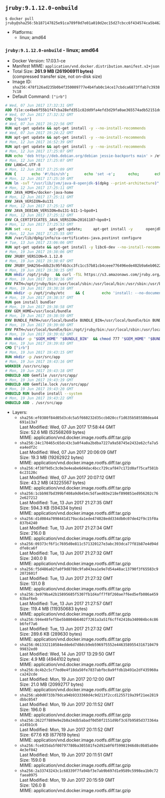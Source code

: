 ## `jruby:9.1.12.0-onbuild`

```console
$ docker pull jruby@sha256:5b187147825e91ca789f0d7e01a010d2ec15d27cbcc6f434574ca5b462746452
```

-	Platforms:
	-	linux; amd64

### `jruby:9.1.12.0-onbuild` - linux; amd64

-	Docker Version: 17.03.1-ce
-	Manifest MIME: `application/vnd.docker.distribution.manifest.v2+json`
-	Total Size: **261.9 MB (261906911 bytes)**  
	(compressed transfer size, not on-disk size)
-	Image ID: `sha256:478f126ad235b0b4f350009777e4b4fab0c14ce17cbdca6873ffab7c39387c18`
-	Default Command: `["irb"]`

```dockerfile
# Wed, 07 Jun 2017 17:32:31 GMT
ADD file:ce4be6f55b1f47cba28efd351c82dd9fa4efd3d29fa0ae365574adb52151dda1 in / 
# Wed, 07 Jun 2017 17:32:32 GMT
CMD ["bash"]
# Wed, 07 Jun 2017 19:22:56 GMT
RUN apt-get update && apt-get install -y --no-install-recommends 		ca-certificates 		curl 		wget 	&& rm -rf /var/lib/apt/lists/*
# Wed, 07 Jun 2017 19:24:22 GMT
RUN apt-get update && apt-get install -y --no-install-recommends 		bzr 		git 		mercurial 		openssh-client 		subversion 				procps 	&& rm -rf /var/lib/apt/lists/*
# Mon, 12 Jun 2017 16:52:39 GMT
RUN apt-get update && apt-get install -y --no-install-recommends 		bzip2 		unzip 		xz-utils 	&& rm -rf /var/lib/apt/lists/*
# Mon, 12 Jun 2017 17:25:07 GMT
RUN echo 'deb http://deb.debian.org/debian jessie-backports main' > /etc/apt/sources.list.d/jessie-backports.list
# Mon, 12 Jun 2017 17:25:07 GMT
ENV LANG=C.UTF-8
# Mon, 12 Jun 2017 17:25:09 GMT
RUN { 		echo '#!/bin/sh'; 		echo 'set -e'; 		echo; 		echo 'dirname "$(dirname "$(readlink -f "$(which javac || which java)")")"'; 	} > /usr/local/bin/docker-java-home 	&& chmod +x /usr/local/bin/docker-java-home
# Mon, 12 Jun 2017 17:25:10 GMT
RUN ln -svT "/usr/lib/jvm/java-8-openjdk-$(dpkg --print-architecture)" /docker-java-home
# Mon, 12 Jun 2017 17:25:11 GMT
ENV JAVA_HOME=/docker-java-home
# Mon, 12 Jun 2017 17:25:11 GMT
ENV JAVA_VERSION=8u131
# Mon, 12 Jun 2017 17:25:12 GMT
ENV JAVA_DEBIAN_VERSION=8u131-b11-1~bpo8+1
# Mon, 12 Jun 2017 17:25:12 GMT
ENV CA_CERTIFICATES_JAVA_VERSION=20161107~bpo8+1
# Mon, 12 Jun 2017 17:25:53 GMT
RUN set -ex; 		apt-get update; 	apt-get install -y 		openjdk-8-jdk="$JAVA_DEBIAN_VERSION" 		ca-certificates-java="$CA_CERTIFICATES_JAVA_VERSION" 	; 	rm -rf /var/lib/apt/lists/*; 		[ "$(readlink -f "$JAVA_HOME")" = "$(docker-java-home)" ]; 		update-alternatives --get-selections | awk -v home="$(readlink -f "$JAVA_HOME")" 'index($3, home) == 1 { $2 = "manual"; print | "update-alternatives --set-selections" }'; 	update-alternatives --query java | grep -q 'Status: manual'
# Mon, 12 Jun 2017 17:25:55 GMT
RUN /var/lib/dpkg/info/ca-certificates-java.postinst configure
# Tue, 13 Jun 2017 23:06:06 GMT
RUN apt-get update && apt-get install -y libc6-dev --no-install-recommends && rm -rf /var/lib/apt/lists/*
# Mon, 19 Jun 2017 19:38:06 GMT
ENV JRUBY_VERSION=9.1.12.0
# Mon, 19 Jun 2017 19:38:07 GMT
ENV JRUBY_SHA256=ddb23c95f4b3cc3fc1cc57b81cb4ceee776496ede402b9a6eb0622cf15e1a597
# Mon, 19 Jun 2017 19:38:15 GMT
RUN mkdir /opt/jruby   && curl -fSL https://s3.amazonaws.com/jruby.org/downloads/${JRUBY_VERSION}/jruby-bin-${JRUBY_VERSION}.tar.gz -o /tmp/jruby.tar.gz   && echo "$JRUBY_SHA256 /tmp/jruby.tar.gz" | sha256sum -c -   && tar -zx --strip-components=1 -f /tmp/jruby.tar.gz -C /opt/jruby   && rm /tmp/jruby.tar.gz   && update-alternatives --install /usr/local/bin/ruby ruby /opt/jruby/bin/jruby 1
# Mon, 19 Jun 2017 19:38:16 GMT
ENV PATH=/opt/jruby/bin:/usr/local/sbin:/usr/local/bin:/usr/sbin:/usr/bin:/sbin:/bin
# Mon, 19 Jun 2017 19:38:18 GMT
RUN mkdir -p /opt/jruby/etc 	&& { 		echo 'install: --no-document'; 		echo 'update: --no-document'; 	} >> /opt/jruby/etc/gemrc
# Mon, 19 Jun 2017 19:38:57 GMT
RUN gem install bundler
# Mon, 19 Jun 2017 19:38:58 GMT
ENV GEM_HOME=/usr/local/bundle
# Mon, 19 Jun 2017 19:38:59 GMT
ENV BUNDLE_PATH=/usr/local/bundle BUNDLE_BIN=/usr/local/bundle/bin BUNDLE_SILENCE_ROOT_WARNING=1 BUNDLE_APP_CONFIG=/usr/local/bundle
# Mon, 19 Jun 2017 19:39:00 GMT
ENV PATH=/usr/local/bundle/bin:/opt/jruby/bin:/usr/local/sbin:/usr/local/bin:/usr/sbin:/usr/bin:/sbin:/bin
# Mon, 19 Jun 2017 19:39:02 GMT
RUN mkdir -p "$GEM_HOME" "$BUNDLE_BIN" 	&& chmod 777 "$GEM_HOME" "$BUNDLE_BIN"
# Mon, 19 Jun 2017 19:39:03 GMT
CMD ["irb"]
# Mon, 19 Jun 2017 19:43:15 GMT
RUN mkdir -p /usr/src/app
# Mon, 19 Jun 2017 19:43:16 GMT
WORKDIR /usr/src/app
# Mon, 19 Jun 2017 19:43:18 GMT
ONBUILD ADD Gemfile /usr/src/app/
# Mon, 19 Jun 2017 19:43:19 GMT
ONBUILD ADD Gemfile.lock /usr/src/app/
# Mon, 19 Jun 2017 19:43:20 GMT
ONBUILD RUN bundle install --system
# Mon, 19 Jun 2017 19:43:22 GMT
ONBUILD ADD . /usr/src/app
```

-	Layers:
	-	`sha256:ef0380f84d05d3cdc5a5f660232d35ccb020ccf1d635b585580dea44691a13a7`  
		Last Modified: Wed, 07 Jun 2017 17:58:44 GMT  
		Size: 52.6 MB (52568269 bytes)  
		MIME: application/vnd.docker.image.rootfs.diff.tar.gzip
	-	`sha256:24c170465c65dc43c3a0f4a0a2bdba7227a9a58745e2432e62cfa7a5ea4edf2c`  
		Last Modified: Wed, 07 Jun 2017 20:06:09 GMT  
		Size: 19.3 MB (19262922 bytes)  
		MIME: application/vnd.docker.image.rootfs.diff.tar.gzip
	-	`sha256:4f38f9d5c3c0e3e4eabe6d4dac4bcc729caf847c172d0af75caf581b6c23120c`  
		Last Modified: Wed, 07 Jun 2017 20:07:12 GMT  
		Size: 43.2 MB (43225567 bytes)  
		MIME: application/vnd.docker.image.rootfs.diff.tar.gzip
	-	`sha256:1cbb987bd399bf408a9d6454c5dfaed03e218ef890851ed956202c762e627212`  
		Last Modified: Tue, 13 Jun 2017 21:27:35 GMT  
		Size: 594.3 KB (594334 bytes)  
		MIME: application/vnd.docker.image.rootfs.diff.tar.gzip
	-	`sha256:d1d084a7098441d179acda1ede474028edd334db0c07de42f9c15f0a837b4240`  
		Last Modified: Tue, 13 Jun 2017 21:27:34 GMT  
		Size: 216.0 B  
		MIME: application/vnd.docker.image.rootfs.diff.tar.gzip
	-	`sha256:09373cf6f1c7695d0e811c571320127e3abc393dca77f81b87e4d94ddfe8ca6f`  
		Last Modified: Tue, 13 Jun 2017 21:27:32 GMT  
		Size: 240.0 B  
		MIME: application/vnd.docker.image.rootfs.diff.tar.gzip
	-	`sha256:f5d486a02fa0f9d8708c9fa043ea1e9e7d54a48ac13790f3f65583c92072601f`  
		Last Modified: Tue, 13 Jun 2017 21:27:32 GMT  
		Size: 131.0 B  
		MIME: application/vnd.docker.image.rootfs.diff.tar.gzip
	-	`sha256:3e979ba42b15895685f5307fb1d4aff7f8f260ae7f6ed5efb086a45963baf6eb`  
		Last Modified: Tue, 13 Jun 2017 21:27:57 GMT  
		Size: 119.4 MB (119350683 bytes)  
		MIME: application/vnd.docker.image.rootfs.diff.tar.gzip
	-	`sha256:594e48fef5be5b8804b6402f7261a3a51f6cff42410a340984bc4c86b6fef7a6`  
		Last Modified: Tue, 13 Jun 2017 21:27:32 GMT  
		Size: 289.6 KB (289630 bytes)  
		MIME: application/vnd.docker.image.rootfs.diff.tar.gzip
	-	`sha256:061332110584edde6d7d8dcb9eb596975552e446358955431671047999832ed0`  
		Last Modified: Wed, 14 Jun 2017 13:29:50 GMT  
		Size: 4.9 MB (4944102 bytes)  
		MIME: application/vnd.docker.image.rootfs.diff.tar.gzip
	-	`sha256:8c4b2c5cf7ed0e4f18da50fe7837abfbc8a9ffdb1b491e2df435960aca242cde`  
		Last Modified: Mon, 19 Jun 2017 20:12:00 GMT  
		Size: 21.0 MB (20992717 bytes)  
		MIME: application/vnd.docker.image.rootfs.diff.tar.gzip
	-	`sha256:ab0d0733b79dca94b9333360d4c9d213f2ccd1255719a39f21ee2819dbbc0547`  
		Last Modified: Mon, 19 Jun 2017 20:11:52 GMT  
		Size: 196.0 B  
		MIME: application/vnd.docker.image.rootfs.diff.tar.gzip
	-	`sha256:2622f7889e9e2b0a34db5abadf0d50f2151d9bf3c67b9585d373364aa145b1c6`  
		Last Modified: Mon, 19 Jun 2017 20:11:52 GMT  
		Size: 677.6 KB (677619 bytes)  
		MIME: application/vnd.docker.image.rootfs.diff.tar.gzip
	-	`sha256:fce035da5f00797780ba305581fe2d92a0f6f59981946d8c0b85ab0e4e3ef042`  
		Last Modified: Mon, 19 Jun 2017 20:11:51 GMT  
		Size: 159.0 B  
		MIME: application/vnd.docker.image.rootfs.diff.tar.gzip
	-	`sha256:2a33743243c1c68339f7fa94bf3e7ab9b697d1e9589c5998ea1b0c72faea0975`  
		Last Modified: Mon, 19 Jun 2017 20:15:59 GMT  
		Size: 126.0 B  
		MIME: application/vnd.docker.image.rootfs.diff.tar.gzip
